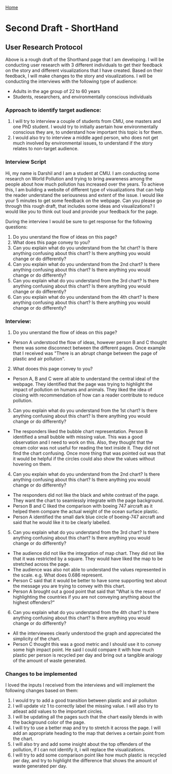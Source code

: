[Home](/README.md)

# Second Draft - ShortHand

## User Research Protocol

Above is a rough draft of the Shorthand page that I am developing. I will be conducting user research with 3 different individuals to get their feedback on the story and different visualizations that I have created. Based on their feedback, I will make changes to the story and visualizations. I will be conducting the interviews with the following type of audience:
- Adults in the age group of 22 to 60 years
- Students, researchers, and environmentally conscious individuals

### Approach to identify target audience:
1. I will try to interview a couple of students from CMU, one masters and one PhD student. I would try to initially asertain how environmentally conscious they are, to understand how important this topic is for them.
2. I would also try to interview a middle aged person, who does not get much involved by environmental issues, to understand if the story relates to non-target audience.


### Interview Script
Hi, my name is Darshil and I am a student at CMU. I am conducting some research on World Pollution and trying to bring awareness among the people about how much pollution has increased over the years. To achieve this, I am building a website of different type of visualizations that can help the reader understand the seriousness and extent of the issue. I would like your 5 minutes to get some feedback on the webpage.
Can you please go through this rough draft, that includes some ideas and visualizations? I would like you to think out loud and provide your feedback for the page.

During the interview I would be sure to get response for the following questions:
1. Do you unerstand the flow of ideas on this page?
2. What does this page convey to you?
3. Can you explain what do you understand from the 1st chart? Is there anything confusing about this chart? Is there anything you would change or do differently?
4. Can you explain what do you understand from the 2nd chart? Is there anything confusing about this chart? Is there anything you would change or do differently?
5. Can you explain what do you understand from the 3rd chart? Is there anything confusing about this chart? Is there anything you would change or do differently?
6. Can you explain what do you understand from the 4th chart? Is there anything confusing about this chart? Is there anything you would change or do differently?


### Interview:
1. Do you unerstand the flow of ideas on this page?
- Person A understood the flow of ideas, however person B and C thought there was some disconnect between the different pages. Once example that I received was "There is an abrupt change between the page of plastic and air pollution".


2. What dooes this page convey to you?
- Person A, B and C were all able to understand the central ideal of the webpage. They identified that the page was trying to highlight the impact of pollution on humans and animals. They liked the idea of closing with recommendation of how can a reader contribute to reduce pollution.


3. Can you explain what do you understand from the 1st chart? Is there anything confusing about this chart? Is there anything you would change or do differently?
- The responders liked the bubble chart representation. Person B identified a small bubble with missing value. This was a good observation and I need to work on this. Also, they thought that the cream color was not useful for reading the text inside it. They did not find the chart confusing. Once more thing that was pointed out was that it would be helpful if the circles could also show the values without hovering on them.

4. Can you explain what do you understand from the 2nd chart? Is there anything confusing about this chart? Is there anything you would change or do differently?
- The responders did not like the black and white contrast of the page. They want the chart to seamlessly integrate with the page background. 
- Person B and C liked the comparison with boeing 747 aircraft as it helped them compare the actual weight of the ocean surface plastic.
- Person A identified the small dark blue circle of boeing-747 aircraft and said that he would like it to be clearly labelled.

5. Can you explain what do you understand from the 3rd chart? Is there anything confusing about this chart? Is there anything you would change or do differently?
- The audience did not like the integration of map chart. They did not like that it was restricted by a square. They would have liked the map to be stretched across the page.
- The audience was also not able to understand the values represented in the scale. e.g. What does 0.686 represent.
- Person C said that it would be better to have some supporting text about the message you are trying to convey with this chart.
- Person A brought out a good point that said that "What is the reson of highlighting the countries if you are not conveying anything about the highest offenders?"

6. Can you explain what do you understand from the 4th chart? Is there anything confusing about this chart? Is there anything you would change or do differently?
- All the interviewees clearly understood the graph and appreciated the simplicity of the chart.
- Person C thought this was a good metric and I should use it to convey some high impact point. He said I could compare it with how much plastic per person is recycled per day and bring out a tangible analogy of the amount of waste generated.


### Changes to be implemented
I loved the inputs I received from the interviews and will implement the following changes based on them:
1. I would try to add a good transition between plastic and air polluiton
2. I will update viz 1 to correctly label the missing value. I will also try to atleast add values to the important circles.
3. I will be updating all the pages such that the chart easily blends in with the background color of the page.
4. I will try to use a better map and try to stretch it across the page. I will add an appropriate heading to the map that derives a certain point from the chart.
5. I will also try and add some insight about the top offenders of the pollution, if I can not identify it, i will replace the visualizations.
6. I will try to add some comparison point like how much plastic is recycled per day, and try to highlight the difference that shows the amount of waste generated per day.

<script src="https://carnegiemellon.shorthandstories.com/reality-check-pollution/embed.js"></script>



